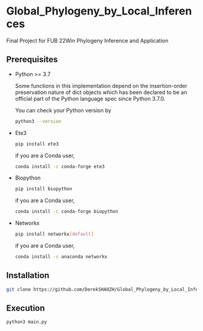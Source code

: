 # Global_Phylogeny_by_Local_Inferences
Final Project for FUB 22Win Phylogeny Inference and Application

## Prerequisites
* Python >= 3.7 

  Some functions in this implementation depend on the insertion-order preservation nature of dict objects which has been declared to be an official part of the Python language spec since Python 3.7.0. 
  
  You can check your Python version by 
  ```sh
  python3 --version
  ```

* Ete3
  ```sh
  pip install ete3
  ```
  if you are a Conda user,
  ```sh
  conda install -c conda-forge ete3
  ```
* Biopython
  ```sh
  pip install biopython
  ```
  if you are a Conda user,
  ```sh
  conda install -c conda-forge biopython
  ```
* Networkx
  ```sh
  pip install networkx[default]
  ```
  if you are a Conda user,
  ```sh
  conda install -c anaconda networkx
  ```
  
## Installation
```sh
git clone https://github.com/DerekSHAOZH/Global_Phylogeny_by_Local_Inferences/
```

## Execution
```sh
python3 main.py
```
